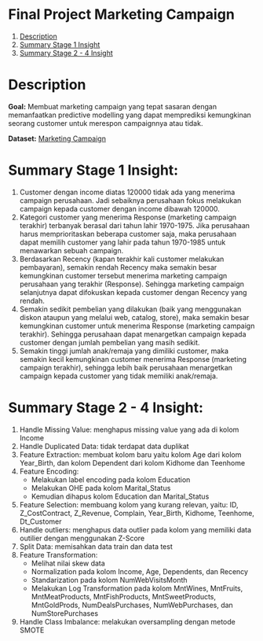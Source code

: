 # Final Project Marketing Campaign 
1. [Description](#Description)
2. [Summary Stage 1 Insight](#Summary-Stage-1-Insight)
3. [Summary Stage 2 - 4 Insight](#Summary-Stage-2---4-Insight) 
# Description

**Goal:** Membuat marketing campaign yang tepat sasaran dengan memanfaatkan predictive modelling yang dapat memprediksi kemungkinan seorang customer untuk merespon campaignnya atau tidak.

**Dataset:** [Marketing Campaign](https://www.kaggle.com/rodsaldanha/arketing-campaign)

# Summary Stage 1 Insight:	
1.	Customer dengan income diatas 120000 tidak ada yang menerima campaign perusahaan. Jadi sebaiknya perusahaan fokus melakukan campaign kepada customer dengan income dibawah 120000.
2.	Kategori customer yang menerima Response (marketing campaign terakhir) terbanyak berasal dari tahun lahir 1970-1975. Jika perusahaan harus memprioritaskan beberapa customer saja, maka perusahaan dapat memilih customer yang lahir pada tahun 1970-1985 untuk menawarkan sebuah campaign.
3.	Berdasarkan Recency (kapan terakhir kali customer melakukan pembayaran), semakin rendah Recency maka semakin besar kemungkinan customer tersebut menerima marketing campaign perusahaan yang terakhir (Response). Sehingga marketing campaign selanjutnya dapat difokuskan kepada customer dengan Recency yang rendah.
4.	Semakin sedikit pembelian yang dilakukan (baik yang menggunakan diskon ataupun yang melalui web, catalog, store), maka semakin besar kemungkinan customer untuk menerima Response (marketing campaign terakhir). Sehingga perusahaan dapat menargetkan campaign kepada customer dengan jumlah pembelian yang masih sedikit.
5.	Semakin tinggi jumlah anak/remaja yang dimiliki customer, maka semakin kecil kemungkinan customer menerima Response (marketing campaign terakhir), sehingga lebih baik perusahaan menargetkan campaign kepada customer yang tidak memiliki anak/remaja.

# Summary Stage 2 - 4  Insight:
1. Handle Missing Value: menghapus missing value yang ada di kolom Income
2. Handle Duplicated Data: tidak terdapat data duplikat
3. Feature Extraction: membuat kolom baru yaitu kolom Age dari kolom Year_Birth, dan kolom Dependent dari kolom Kidhome dan Teenhome
4. Feature Encoding:
    - Melakukan label encoding pada kolom Education
    - Melakukan OHE pada kolom Marital_Status
    - Kemudian dihapus kolom Education dan Marital_Status
5. Feature Selection: membuang kolom yang kurang relevan, yaitu: ID, Z_CostContract, Z_Revenue, Complain, Year_Birth, Kidhome, Teenhome, Dt_Customer
6. Handle outliers: menghapus data outlier pada kolom yang memiliki data outilier dengan menggunakan Z-Score
7. Split Data: memisahkan data train dan data test
8. Feature Transformation:
    - Melihat nilai skew data
    - Normalization pada kolom Income, Age, Dependents, dan Recency
    - Standarization pada kolom NumWebVisitsMonth
    - Melakukan Log Transformation pada kolom MntWines, MntFruits, MntMeatProducts, MntFishProducts,
MntSweetProducts, MntGoldProds, NumDealsPurchases, NumWebPurchases, dan NumStorePurchases
9. Handle Class Imbalance: melakukan oversampling dengan metode SMOTE
